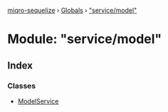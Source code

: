 [miqro-sequelize](../README.md) › [Globals](../globals.md) › ["service/model"](_service_model_.md)

# Module: "service/model"

## Index

### Classes

* [ModelService](../classes/_service_model_.modelservice.md)
